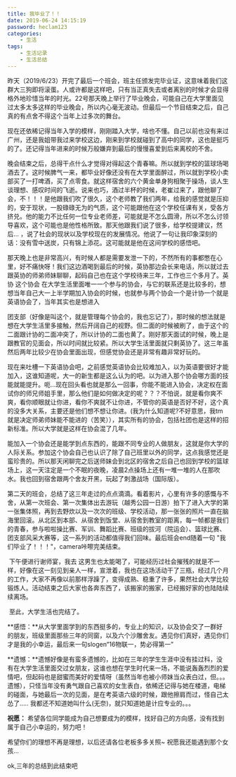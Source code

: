 ```yaml
---
title: 我毕业了！！
date: 2019-06-24 14:15:19
password: heclam123
categories:
	- 生活
tags:
	- 生活记录
	- 生活总结
---
```


​	昨天（2019/6/23）开完了最后一个班会，班主任颁发完毕业证，这意味着我们这群大三狗即将滚蛋。人或许都是这样吧，只有当正真失去或者离别的时候才会显得格外地珍惜当年的时光。22号那天晚上举行了毕业晚会，可能自己在大学里面见过太多太多这样的毕业晚会，所以内心毫无波动。但最后一个节目结束之后，自己真的有点舍不得这个当年上过多次的舞台。<!--more-->

​	现在还依稀记得当年入学的模样，刚刚踏入大学，啥也不懂。自己以前也没有来过广州，还是我姐带我过来学校这边，刚来到学校就碰到了高中的同学，这也是挺巧的了。还记得当年进来的时候万般嫌弃到最后的慢慢喜爱到后来离校的不舍。

​	晚会结束之后，总得干点什么才觉得对得起这个青春嘛。所以就到学校的篮球场喝酒去了。这时候脾气一来，都毕业好像还没有在大学里面醉过，所以就到学校小卖部买了一打啤酒，买了点零食。就这样宿舍的六个黄金单身狗相聚于操场，谈人生谈理想、感叹时间的飞逝。说来也巧，酒过半杯的时候，老崔过来了，跟他聊了会，不！！！是他跟我们吹了很久，这个老师教了我们两年，给我的感觉就是压抑的，安于现状，一股碌碌无为的气质，这个可能跟他在这个学校任课有关，受各方挤兑。他的能力不比任何一位专业老师差，可能就是不怎么圆滑，所以不怎么讨领导喜欢，这个可能也是他性格所致。那天他跟我们说了很多，给学校提建议，然后... ，说了社会的现状以及学校现在的发展情况。他说了一句让我印象深刻的话：没有雪中送炭，只有锦上添花。这可能就是他在这间学校的感悟吧。

​	那天晚上也是非常高兴，有时候人都是需要发泄一下的，不然所有的事都憋在心里，好不痛快呀！我们这边酒喝到最后的时候，英协那边会长来电话，所以就过去跟英协的师弟师妹聊聊，起码自己也在这个学校待来三年，工作也三个多月了。英协  这个协会 在大学生活里面唯一一个参与的协会，与它的联系还是比较多的，想想当年自己大一上半学期加入协会的时候，也就参与两个协会一个是计协一个就是英语协会了，当年其实也是想进入

团支部（好像是叫这个，就是管理每个协会的，我也忘记了），那时候的想法就是想在大学生活里多接触，然后开阔自己的视野。但二面的时候被刷了，由于这个的二面跟计协的二面冲突了，所以计协的二面也黄了。刚好那天面试的时候，晚上是跟教官的见面会，所以时间就比较紧。所以大学生活里面就只剩英协了。这三年虽然后两年比较少在协会里面出现，但感觉协会还是非常有趣非常好玩的。

​	现在来吐槽一下英语协会吧，之前感觉英语协会比较难加入，以为英语要很好才能加入，这谁知道呢，大一的新生都是这么认为的吧。以为进入那个协会哪方面的技能就能提升。呃...现在回头看也就是那么一回事，你能不能进入协会，决定权在面试你的师兄师姐手里，那么他们是如何做决定的呢？？？不怕说，就是看你爽不爽，看你顺眼就让你进，看你不爽就不让你进，不管你的英语是否好不好，这个真的没多大关系，主要还是他们想不想让你进。(我为什么知道呢?不好意思，我tm就是决定师弟师妹能不能进的（苦笑）），其实所有的协会，包括社团也是这样的招新标准。所以大学就是这样在协会混了几年。

​	能加入一个协会还是能学到点东西的，能跟不同专业的人做朋友，这就是你大学的人际关系。参加这个协会自己也认识了除了自己班里以外的同学，这点我感觉还是蛮珍贵的。所以那天闲聊完之后送师妹会到北区的宿舍之后自己也回到学校的篮球场上，这一天注定是一个不眠的夜晚，凌晨2点操场上还有一堆一堆的人在那吹水。我也回到宿舍跟两个舍友开黑，玩起了刺激战场（国际版）。

​	第二天的班会，总结了这三年走过的点点滴滴。看着影片，心里有许多的感慨与不舍，从第一次班会、第一次集体出去游玩（越秀公园一日游）拍下了进入大学的第一张集体照，再到去野炊以及一次次的班级、学校活动，那一张张的照片一直在脑海里回滚。从北区到本部、从宿舍到饭堂、从宿舍到教室的距离，每一帧都是我们的青春，参与啦啦操比赛、军训、舞蹈比赛、班级的拔河（院运会）、篮球比赛、团支部风采大赛等，这一系列的活动都值得我们回味。最后班会end随着一句 "我们毕业了！！！"，camera咔嚓完美结束。

​	下午便进行谢师宴，我去 这男生也太能喝了，可能经历过社会摧残的就是不一样，好像在这一刻见到亲人一样，宣泄着，我也在这场活动干了三瓶，经过几个月的工作，大家不再像以前那样浮躁了，变得成熟、稳重了许多，果然社会大学比较锻炼人。活动结束之后大家也各奔东西了，该搬家的搬家，已经搬好家的也陆陆续续离场。

​	至此，大学生活也完结了。

**感悟：**从大学里面学到的东西挺多的，专业上的知识，以及协会交了一群好的朋友，班级里面那些三年的同窗，以及六个沙雕舍友。遇见你们真好，遇见你们才是我的小幸运，最后来一句slogen“16物联一，势必得第一”

**遗憾：**遗憾好像是有蛮多遗憾的，比如在三年的学生生涯中没有挂过科，没有在大学生活里面交过女朋友，这谁也想在学生时代来一场，不能说轰轰烈烈的爱情吧，但起码也是甜蜜而美好的爱情呀（虽然当年也被小师妹当众表白过，但。。。遗憾），只怪当年没有勇气跟自己喜欢的女生表白，依稀还记得与她在楼道，电梯的碰面，与她最后一次的见面，是在考英语六级的时候，跟他擦肩而过，怪自己太怂了.....  我都还不知道她叫什么(无奈)，就只知道她是计应专业的。。。

**祝愿：** 希望各位同学能成为自己想要成为的模样，找好自己的方向感，没有找到属于自己小幸运的，努力吧！

希望你们的理想不再是理想，以后还请各位老板多多关照~   祝愿我还能遇到那个女孩...

ok,三年的总结到此结束吧
